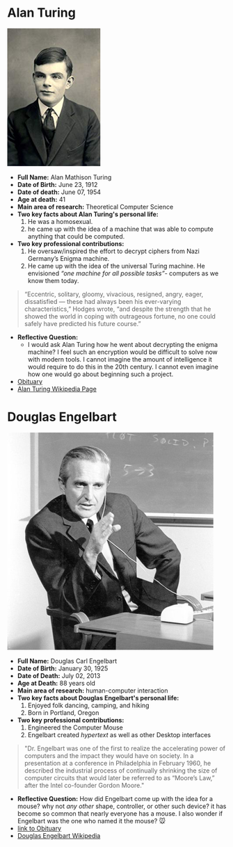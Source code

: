 # **Alan Turing**
![Alan Turing Image](images/photos/people/Turing/alan.jpg)
- **Full Name:** Alan Mathison Turing
- **Date of Birth:** June 23, 1912
- **Date of death:** June 07, 1954
- **Age at death:** 41
- **Main area of research:**  Theoretical Computer Science
- **Two key facts about Alan Turing's personal life:**
  1. He was a homosexual.
  2. he came up with the idea of a machine that was able to compute anything that could be computed.
- **Two key professional contributions:**
  1. He oversaw/inspired the effort to decrypt ciphers from Nazi Germany’s Enigma machine.
  2. He came up with the idea of the universal Turing machine. He envisioned _“one machine for all possible tasks”_- computers as we know them today.
>“Eccentric, solitary, gloomy, vivacious, resigned, angry, eager, dissatisfied — these had always been his ever-varying characteristics,” Hodges wrote, “and despite the strength that he showed the world in coping with outrageous fortune, no one could safely have predicted his future course.”
>
- **Reflective Question:**
  - I would ask Alan Turing how he went about decrypting the enigma machine? I feel such an encryption would be difficult to solve now with modern tools. I cannot imagine the amount of intelligence it would require to do this in the 20th century. I cannot even imagine how one would go about beginning such a project.
- [Obituary](https://www.nytimes.com/2019/06/05/obituaries/alan-turing-overlooked.html)
- [Alan Turing Wikipedia Page](https://en.wikipedia.org/wiki/Alan_Turing)
# **Douglas Engelbart**
![Douglas Engelbart Image](images/photos/people/Engelbart/doug.png)
- **Full Name:** Douglas Carl Engelbart
- **Date of Birth:** January 30, 1925
- **Date of Death:** July 02, 2013
- **Age at Death:** 88 years old
- **Main area of research:** human-computer interaction
- **Two key facts about Douglas Engelbart's personal life:**
  1.  Enjoyed folk dancing, camping, and hiking
  2. Born in Portland, Oregon
- **Two key professional contributions:**
  1. Engineered the Computer Mouse
  2. Engelbart created _hypertext_ as well as other Desktop interfaces
> "Dr. Engelbart was one of the first to realize the accelerating power of computers and the impact they would have on society. In a presentation at a conference in Philadelphia in February 1960, he described the industrial process of continually shrinking the size of computer circuits that would later be referred to as “Moore’s Law,” after the Intel co-founder Gordon Moore."
- **Reflective Question:**
How did Engelbart come up with the idea for a mouse? why not _any other_ shape, controller, or other such device? it has become so common that nearly everyone has a mouse. I also wonder if Engelbart was the one who named it the mouse? :mouse:
- [link to Obituary](https://www.nytimes.com/2013/07/04/technology/douglas-c-engelbart-inventor-of-the-computer-mouse-dies-at-88.html)
- [Douglas Engelbart Wikipedia ](https://www.nytimes.com/2013/07/04/technology/douglas-c-engelbart-inventor-of-the-computer-mouse-dies-at-88.html)
